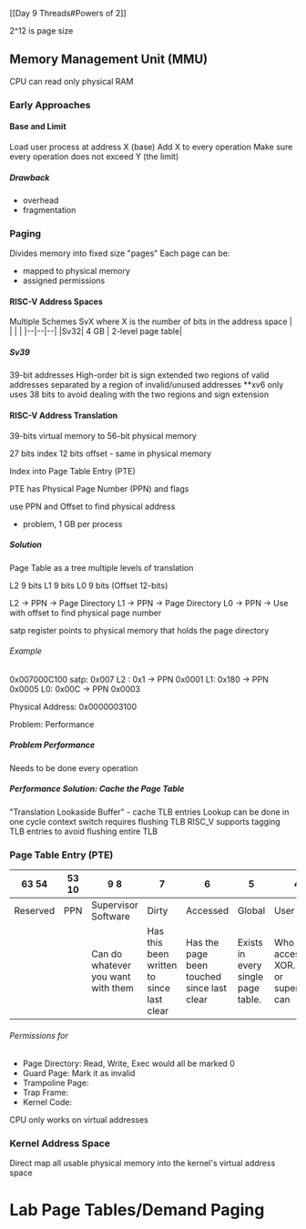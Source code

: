 
[[Day 9 Threads#Powers of 2]]

2^12 is page size

## Memory Management Unit (MMU)
CPU can read only physical RAM


### Early Approaches
#### Base and Limit
Load user process at address X (base)
Add X to every operation
Make sure every operation does not exceed Y (the limit)
##### Drawback
- overhead
- fragmentation


### Paging
Divides memory into fixed size "pages"
Each page can be:
- mapped to physical memory
- assigned permissions

#### RISC-V Address Spaces
Multiple Schemes
SvX
where X is the number of bits in the address space
|  |  |       |
|--|--|--|
|Sv32| 4 GB | 2-level page table|

##### Sv39
39-bit addresses
High-order bit is sign extended
two regions of valid addresses
separated by a region of invalid/unused addresses
**xv6 only uses 38 bits to avoid dealing with the two regions and sign extension

#### RISC-V Address Translation

39-bits virtual memory to 56-bit physical memory

27 bits index
12 bits offset - same in physical memory

Index into Page Table Entry (PTE)

PTE has Physical Page Number (PPN) and flags

use PPN and Offset to find physical address

- problem, 1 GB per process

##### Solution
Page Table as a tree
multiple levels of translation

L2 9 bits L1 9 bits  L0 9 bits (Offset 12-bits)

L2 -> PPN -> Page Directory
L1 -> PPN -> Page Directory
L0 -> PPN -> Use with offset to find physical page number

satp register points to physical memory that holds the page directory

###### Example
0x007000C100
satp: 0x007
L2 : 0x1 -> PPN 0x0001
L1: 0x180 -> PPN 0x0005
L0: 0x00C -> PPN 0x0003

Physical Address: 0x0000003100

Problem: Performance

##### Problem Performance
Needs to be done every operation


##### Performance Solution: Cache the Page Table
"Translation Lookaside Buffer" - cache TLB entries
Lookup can be done in one cycle
context switch requires flushing TLB
RISC_V supports tagging TLB entries to avoid flushing entire TLB


### Page Table Entry (PTE)
| 63      54 | 53 10 | 9               8                  | 7                                         | 6                                          | 5                                  | 4                                              | 3    | 2     | 1    | 0     |
| :--------: | ----- | ---------------------------------- | ----------------------------------------- | ------------------------------------------ | ---------------------------------- | ---------------------------------------------- | ---- | ----- | ---- | ----- |
|  Reserved  | PPN   | Supervisor Software                | Dirty                                     | Accessed                                   | Global                             | User                                           | Exec | Write | Read | Valid |
|            |       | Can do whatever you want with them | Has this been written to since last clear | Has the page been touched since last clear | Exists in every single page table. | Who can access it. XOR. User or supervisor can |      |       |      |       |

###### Permissions for
- Page Directory: Read, Write, Exec would all be marked 0
- Guard Page: Mark it as invalid
- Trampoline Page:
- Trap Frame:
- Kernel Code:


CPU only works on virtual addresses

### Kernel Address Space
Direct map all usable physical memory into the kernel's virtual address space



# Lab Page Tables/Demand Paging
